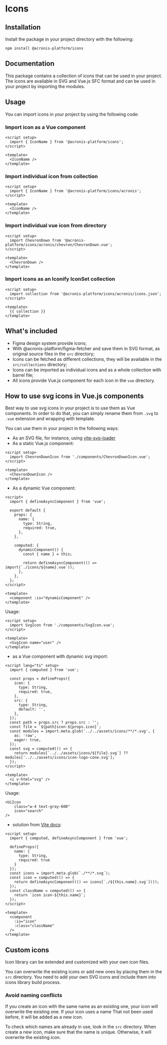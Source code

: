 # Icons

## Installation

Install the package in your project directory with the following:

```shell
npm install @acronis-platform/icons
```

## Documentation

This package contains a collection of icons that can be used in your project.
The icons are available in SVG and Vue.js SFC format and can be used in your project by importing the modules.

## Usage

You can import icons in your project by using the following code:

### Import icon as a Vue component

```vue
<script setup>
  import { IconName } from '@acronis-platform/icons';
</script>

<template>
  <IconName />
</template>
```

### Import individual icon from collection

```vue
<script setup>
  import { IconName } from '@acronis-platform/icons/acronis';
</script>

<template>
  <IconName />
</template>
```

### Import individual vue icon from directory

```vue
<script setup>
  import ChevronDown from '@acronis-platform/icons/acronis/chevron/ChevronDown.vue';
</script>

<template>
  <ChevronDown />
</template>
```

### Import icons as an Iconify IconSet collection

```vue
<script setup>
  import collection from '@acronis-platform/icons/acronis/icons.json';
</script>

<template>
  {{ collection }}
</template>
```

## What's included

- Figma design system provide icons;
- With @acronis-platform/figma-fetcher and save them in SVG format, as original source files in the `src` directory;
- Icons can be fetched as different collections, they will be available in the `src/collections` directory;
- Icons can be imported as individual icons and as a whole collection with barrel file;
- All icons provide Vue.js component for each icon in the `vue` directory.

## How to use svg icons in Vue.js components

Best way to use svg icons in your project is to use them as Vue components.
In order to do that, you can simply rename them from `.svg` to `.vue` extension and wrapping with template.

You can use them in your project in the following ways:

- As an SVG file, for instance, using [vite-svg-loader](https://www.npmjs.com/package/vite-svg-loader)
- As a static Vue.js component:

```vue
<script setup>
  import ChevronDownIcon from './components/ChevronDownIcon.vue';
</script>

<template>
  <ChevronDownIcon />
</template>
```

- As a dynamic Vue component:

```vue
<script>
  import { defineAsyncComponent } from 'vue';

  export default {
    props: {
      name: {
        type: String,
        required: true,
      },
    },

    computed: {
      dynamicComponent() {
        const { name } = this;

        return defineAsyncComponent(() => import(`./icons/${name}.vue`));
      },
    },
  };
</script>

<template>
  <component :is="dynamicComponent" />
</template>
```

Usage:

```vue
<script setup>
  import SvgIcon from './components/SvgIcon.vue';
</script>

<template>
  <SvgIcon name="user" />
</template>
```

- as a Vue component with dynamic svg import:

```vue
<script lang="ts" setup>
  import { computed } from 'vue';

  const props = defineProps({
    icon: {
      type: String,
      required: true,
    },
    src: {
      type: String,
      default: '',
    },
  });
  const path = props.src ? props.src : '';
  const file = `${path}icon-${props.icon}`;
  const modules = import.meta.glob('../../assets/icons/**/*.svg', {
    as: 'raw',
    eager: true,
  });
  const svg = computed(() => {
    return modules[`../../assets/icons/${file}.svg`] ?? modules['../../assets/icons/icon-logo-cone.svg'];
  });
</script>

<template>
  <i v-html="svg" />
</template>
```

Usage:

```vue
<UiIcon
    class="w-4 text-gray-600"
    icon="search"
/>
```

- solution from [Vite docs](https://vitejs.dev/guide/features.html#glob-import):

```vue
<script setup>
  import { computed, defineAsyncComponent } from 'vue';

  defineProps({
    name: {
      type: String,
      required: true
    }
  });
  const icons = import.meta.glob(`./**/*.svg`);
  const icon = computed(() => {
    return defineAsyncComponent(() => icons[`./${this.name}.svg`]());
  });
  const className = computed(() => {
    return `icon icon-${this.name}`;
  });
</script>

<template>
  <component
    :is="icon"
    :class="className"
  />
</template>
```

## Custom icons

Icon library can be extended and customized with your own icon files.

You can overwrite the existing icons or add new ones by placing them in the `src` directory.
You need to add your own SVG icons and include them into icons library build process.

### Avoid naming conflicts

If you create an icon with the same name as an existing one, your icon will overwrite the existing one.
If your icon uses a name That not been used before, it will be added as a new icon.

To check which names are already in use, look in the `src` directory.
When create a new icon, make sure that the name is unique.
Otherwise, it will overwrite the existing icon.
